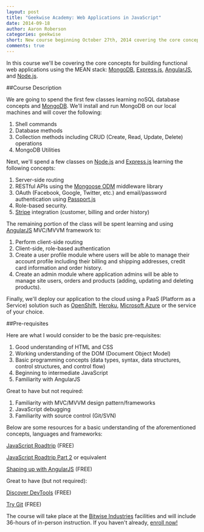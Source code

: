 ```yaml
---
layout: post
title: "Geekwise Academy: Web Applications in JavaScript"
date: 2014-09-18
author: Aaron Roberson
categories: geekwise
short: New course beginning October 27th, 2014 covering the core concepts for building functional web applications using the MEAN stack.
comments: true
---
```


In this course we'll be covering the core concepts for building functional web applications using the MEAN stack: [MongoDB](http://mongodb.com), [Express.js](http://epxressjs.com), [AngularJS](http://angularjs.org), and [Node.js](http://nodejs.org).

##Course Description

We are going to spend the first few classes learning noSQL database concepts and [MongoDB](http://mongodb.com). We'll install and run MongoDB on our local machines and will cover the following:

1. Shell commands
2. Database methods
3. Collection methods including CRUD (Create, Read, Update, Delete) operations
4. MongoDB Utilities

Next, we'll spend a few classes on [Node.js](http://nodejs.org) and [Express.js](http://epxressjs.com) learning the following concepts:

1. Server-side routing
2. RESTful APIs using the [Mongoose ODM](http://mongoosejs.com) middleware library
3. OAuth (Facebook, Google, Twitter, etc.) and email/password authentication using [Passport.js](http://passportjs.org)
4. Role-based security. 
5. [Stripe](http://stripe.com) integration (customer, billing and order history)

The remaining portion of the class will be spent learning and using [AngularJS](http://angularjs.org) MVC/MVVM framework to:

1. Perform client-side routing
2. Client-side, role-based authentication
3. Create a user profile module where users will be able to manage their account profile including their billing and shipping addresses, credit card information and order history.
4. Create an admin module where application admins will be able to manage site users, orders and products (adding, updating and deleting products).

Finally, we'll deploy our application to the cloud using a PaaS (Platform as a Service) solution such as [OpenShift](http://openshift.com), [Heroku](http://heroku.com), [Microsoft Azure](https://azure.microsoft.com/en-us/) or the service of your choice.

##Pre-requisites

Here are what I would consider to be the basic pre-requisites:

1. Good understanding of HTML and CSS
2. Working understanding of the DOM (Document Object Model)
3. Basic programming concepts (data types, syntax, data structures, control structures, and control flow)
4. Beginning to intermediate JavaScript
5. Familiarity with AngularJS

Great to have but not required:

1. Familiarity with MVC/MVVM design pattern/frameworks
2. JavaScript debugging
3. Familiarity with source control (Git/SVN)

Below are some resources for a basic understanding of the aforementioned concepts, languages and frameworks:

[JavaScript Roadtrip](https://www.codeschool.com/courses/javascript-road-trip-part-1) (FREE)

[JavaScript Roadtrip Part 2](https://www.codeschool.com/courses/javascript-road-trip-part-2) or equivalent 

[Shaping up with AngularJS](https://www.codeschool.com/courses/shaping-up-with-angular-js) (FREE)

Great to have (but not required): 

[Discover DevTools](https://www.codeschool.com/courses/discover-devtools) (FREE) 

[Try Git](https://www.codeschool.com/courses/try-git) (FREE)

The course will take place at the [Bitwise Industries](http://bitwiseindustries.com) facilities and will include 36-hours of in-person instruction. If you haven't already, [enroll now!](http://geekwiseacademy.com/courses)